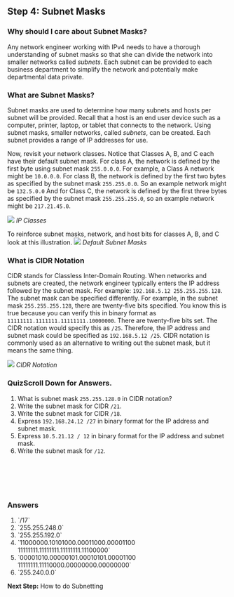
## Step 4: Subnet Masks

### Why should I care about Subnet Masks?
Any network engineer working with IPv4 needs to have a thorough understanding of subnet masks so that she can divide the network into smaller networks called *subnets*. Each subnet can be provided to each business department to simplify the network and potentially make departmental data private.

### What are Subnet Masks?
Subnet masks are used to determine how many subnets and hosts per subnet will be provided. Recall that a host is an end user device such as a computer, printer, laptop, or tablet that connects to the network. Using subnet masks, smaller networks, called *subnets*, can be created. Each subnet provides a range of IP addresses for use.

Now, revisit your network classes. Notice that Classes A, B, and C each have their default subnet mask. For class A, the network is defined by the first byte using subnet mask `255.0.0.0`. For example, a Class A network might be `10.0.0.0`. For class B, the network is defined by the first two bytes as specified by the subnet mask `255.255.0.0`. So an example network might be `132.5.0.0` And for Class C, the network is defined by the first three bytes as specified by the subnet mask `255.255.255.0`, so an example network might be `217.21.45.0`.

![](/posts/files/networking-103-IP-addresses/assets/images/IPClasses2.png)
*IP Classes*


To reinforce subnet masks, network, and host bits for classes A, B, and C look at this illustration.
![](/posts/files/networking-103-IP-addresses/assets/images/defaultsubnetmasks.png)
*Default Subnet Masks*

### What is CIDR Notation
CIDR stands for Classless Inter-Domain Routing. When networks and subnets are created, the network engineer typically enters the IP address followed by the subnet mask. For example: `192.168.5.12 255.255.255.128`. The subnet mask can be specified differently. For example, in the subnet mask `255.255.255.128`, there are twenty-five bits specified. You know this is true because you can verify this in binary format as `11111111.1111111.11111111.10000000`. There are twenty-five bits set. The CIDR notation would specify this as `/25`. Therefore, the IP address and subnet mask could be specified as `192.168.5.12 /25`. CIDR notation is commonly used as an alternative to writing out the subnet mask, but it means the same thing.

![](/posts/files/networking-103-IP-addresses/assets/images/cidr1.png)
*CIDR Notation*

### QuizScroll Down for Answers.
1. What is subnet mask `255.255.128.0` in CIDR notation?
2. Write the subnet mask for CIDR `/21`.
3. Write the subnet mask for CIDR `/18`.
4. Express `192.168.24.12 /27` in binary format for the IP address and subnet mask.
5. Express `10.5.21.12 / 12` in binary format for the IP address and subnet mask.
6. Write the subnet mask for `/12`.
<br/>
<br/>
<br/>
<br/>

### Answers
<ol>
<li>`/17`
<li>`255.255.248.0`
<li>`255.255.192.0`
<li>`11000000.10101000.00011000.00001100  11111111.11111111.11111111.11100000`
<li>`00001010.00000101.00010101.00001100  11111111.11110000.00000000.00000000`
<li>`255.240.0.0`
</ol>


**Next Step:**  How to do Subnetting
